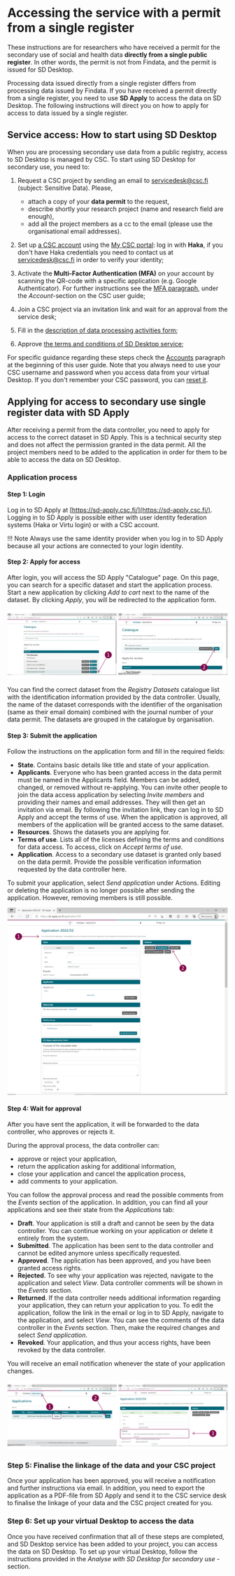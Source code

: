 # Accessing the service with a permit from a single register

These instructions are for researchers who have received a permit for the secondary use of social and health data **directly from a single public register**. In other words, the permit is not from Findata, and the permit is issued for SD Desktop.

Processing data issued directly from a single register differs from processing data issued by Findata. If you have received a permit directly from a single register, you need to use **SD Apply** to access the data on SD Desktop. The following instructions will direct you on how to apply for access to data issued by a single register.

## Service access: How to start using SD Desktop

When you are processing secondary use data from a public registry, access to SD Desktop is managed by CSC. To start using SD Desktop for secondary use, you need to:

1. Request a CSC project by sending an email to servicedesk@csc.fi (subject: Sensitive Data). Please,

   * attach a copy of your **data permit** to the request,
   * describe shortly your research project (name and research field are enough),
   * add all the project members as a cc to the email (please use the organisational email addresses).

2. Set up [a CSC account](../../accounts/how-to-create-new-user-account.md) using the [My CSC portal](https://my.csc.fi/): log in with **Haka**, if you don't have Haka credentials you need to contact us at servicedesk@csc.fi in order to verify your identity;
3. Activate the **Multi-Factor Authentication (MFA)** on your account by scanning the QR-code with a specific application (e.g. Google Authenticator). For further instructions see the [MFA paragraph](../../accounts/mfa.d), under the *Account*-section on the CSC user guide;
4. Join a CSC project via an invitation link and wait for an approval from the service desk;
5. Fill in the [description of data processing activities form](../../accounts/when-your-project-handles-personal-data.md);
6. Approve [the terms and conditions of SD Desktop service](../../accounts/how-to-add-service-access-for-project.md#member);

For specific guidance regarding these steps check the [Accounts](./account.md) paragraph at the beginning of this user guide. Note that you always need to use your CSC username and password when you access data from your virtual Desktop. If you don't remember your CSC password, you can [reset it](./accounts/how-to-change-password/).

## Applying for access to secondary use single register data with SD Apply

After receiving a permit from the data controller, you need to apply for access to the correct dataset in SD Apply. This is a technical security step and does not affect the permission granted in the data permit. All the project members need to be added to the application in order for them to be able to access the data on SD Desktop.

### Application process

#### Step 1: Login
Log in to SD Apply at [https://sd-apply.csc.fi/](https://sd-apply.csc.fi/). Logging in to SD Apply is possible either with user identity federation systems (Haka or Virtu login) or with a CSC account.

!!! Note
    Always use the same identity provider when you log in to SD Apply because all your actions are connected to your login identity.

#### Step 2: Apply for access
After login, you will access the SD Apply "Catalogue" page. On this page, you can search for a specific dataset and start the application process. Start a new application by clicking *Add to cart* next to the name of the dataset. By clicking *Apply*, you will be redirected to the application form.

[![SD Apply "Catalogue" page](images/apply/apply_catalogue.png)](images/apply/apply_catalogue.png)

You can find the correct dataset from the *Registry Datasets* catalogue list with the identification information provided by the data controller. Usually, the name of the dataset corresponds with the identifier of the organisation (same as their email domain) combined with the journal number of your data permit. The datasets are grouped in the catalogue by organisation.

#### Step 3: Submit the application
Follow the instructions on the application form and fill in the required fields:

 * **State**. Contains basic details like title and state of your application.
 * **Applicants**. Everyone who has been granted access in the data permit must be named in the Applicants field. Members can be added, changed, or removed without re-applying. You can invite other people to join the data access application by selecting *Invite members* and providing their names and email addresses. They will then get an invitation via email. By following the invitation link, they can log in to SD Apply and accept the terms of use. When the application is approved, all members of the application will be granted access to the same dataset.
 * **Resources**. Shows the datasets you are applying for.
 * **Terms of use**. Lists all of the licenses defining the terms and conditions for data access. To access, click on *Accept terms of use.*
 * **Application**. Access to a secondary use dataset is granted only based on the data permit. Provide the possible verification information requested by the data controller here.

To submit your application, select *Send application* under Actions. Editing or deleting the application is no longer possible after sending the application. However, removing members is still possible.

[![SD Apply application form](images/apply/apply_application.png)](images/apply/apply_application.png)

#### Step 4: Wait for approval
After you have sent the application, it will be forwarded to the data controller, who approves or rejects it.

During the approval process, the data controller can:

* approve or reject your application,
* return the application asking for additional information,
* close your application and cancel the application process,
* add comments to your application.

You can follow the approval process and read the possible comments from the *Events* section of the application. In addition, you can find all your applications and see their state from the *Applications* tab:

* **Draft**. Your application is still a draft and cannot be seen by the data controller. You can continue working on your application or delete it entirely from the system.
* **Submitted**. The application has been sent to the data controller and cannot be edited anymore unless specifically requested.
* **Approved**. The application has been approved, and you have been granted access rights.
* **Rejected**. To see why your application was rejected, navigate to the application and select *View*. Data controller comments will be shown in the *Events* section.
* **Returned**. If the data controller needs additional information regarding your application, they can return your application to you. To edit the application, follow the link in the email or log in to SD Apply, navigate to the application, and select *View*. You can see the comments of the data controller in the *Events* section. Then, make the required changes and select *Send application*.
* **Revoked**. Your application, and thus your access rights, have been revoked by the data controller.

You will receive an email notification whenever the state of your application changes.

[![SD Apply "Applications" tab](images/apply/apply_state.png)](images/apply/apply_state.png)

### Step 5: Finalise the linkage of the data and your CSC project
Once your application has been approved, you will receive a notification and further instructions via email. In addition, you need to export the application as a PDF-file from SD Apply and send it to the CSC service desk to finalise the linkage of your data and the CSC project created for you.

### Step 6: Set up your virtual Desktop to access the data
Once you have received confirmation that all of these steps are completed, and SD Desktop service has been added to your project, you can access the data on SD Desktop. To set up your virtual Desktop, follow the instructions provided in the *Analyse with SD Desktop for secondary use* -section.
